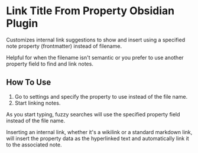 # Link Title From Property Obsidian Plugin

Customizes internal link suggestions to show and insert using a specified note property (frontmatter) instead of filename.

Helpful for when the filename isn't semantic or you prefer to use another property field to find and link notes.

## How To Use

1. Go to settings and specify the property to use instead of the file name.
2. Start linking notes.

As you start typing, fuzzy searches will use the specified property field instead of the file name. 

Inserting an internal link, whether it's a wikilink or a standard markdown link, will insert the property data as the hyperlinked text and automatically link it to the associated note.
